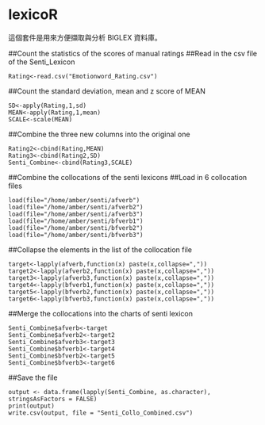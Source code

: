 lexicoR
=======

這個套件是用來方便擷取與分析 BIGLEX 資料庫。

##Count the statistics of the scores of manual ratings
##Read in the csv file of the Senti_Lexicon
```{r}
Rating<-read.csv("Emotionword_Rating.csv")
```
##Count the standard deviation, mean and z score of MEAN
```{r}
SD<-apply(Rating,1,sd)
MEAN<-apply(Rating,1,mean)
SCALE<-scale(MEAN)
```
##Combine the three new columns into the original one
```{r}
Rating2<-cbind(Rating,MEAN)
Rating3<-cbind(Rating2,SD)
Senti_Combine<-cbind(Rating3,SCALE)
```

##Combine the collocations of the senti lexicons
##Load in 6 collocation files
```{r}
load(file="/home/amber/senti/afverb")
load(file="/home/amber/senti/afverb2")
load(file="/home/amber/senti/afverb3")
load(file="/home/amber/senti/bfverb1")
load(file="/home/amber/senti/bfverb2")
load(file="/home/amber/senti/bfverb3")
```

##Collapse the elements in the list of the collocation file
```{r}
target<-lapply(afverb,function(x) paste(x,collapse=","))
target2<-lapply(afverb2,function(x) paste(x,collapse=","))
target3<-lapply(afverb3,function(x) paste(x,collapse=","))
target4<-lapply(bfverb1,function(x) paste(x,collapse=","))
target5<-lapply(bfverb2,function(x) paste(x,collapse=","))
target6<-lapply(bfverb3,function(x) paste(x,collapse=","))
```

##Merge the collocations into the charts of senti lexicon
```{r}
Senti_Combine$afverb<-target
Senti_Combine$afverb2<-target2
Senti_Combine$afverb3<-target3
Senti_Combine$bfverb1<-target4
Senti_Combine$bfverb2<-target5
Senti_Combine$bfverb3<-target6
```

##Save the file
```{r}
output <- data.frame(lapply(Senti_Combine, as.character), stringsAsFactors = FALSE)
print(output)
write.csv(output, file = "Senti_Collo_Combined.csv")

```
